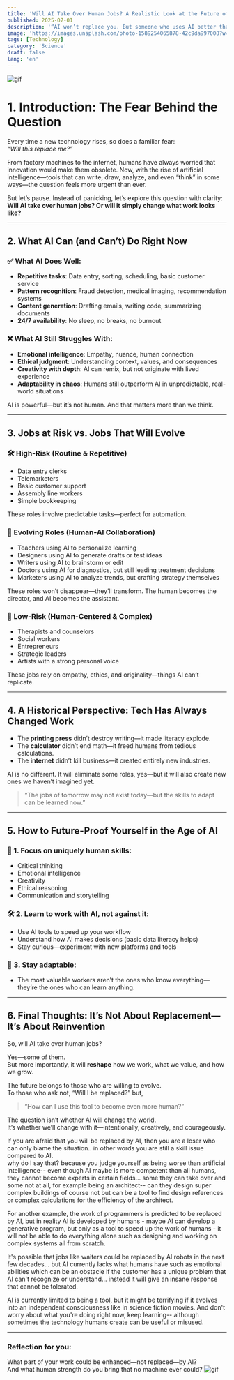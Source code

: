 ```yaml
---
title: 'Will AI Take Over Human Jobs? A Realistic Look at the Future of Work'
published: 2025-07-01
description: '“AI won’t replace you. But someone who uses AI better than you might.”'
image: 'https://images.unsplash.com/photo-1589254065878-42c9da997008?w=600&auto=format&fit=crop&q=60&ixlib=rb-4.1.0&ixid=M3wxMjA3fDB8MHxzZWFyY2h8NDB8fEFJJTIwcm9ib3R8ZW58MHx8MHx8fDA%3D'
tags: [Technology]
category: 'Science'
draft: false 
lang: 'en'
---
```


![gif](https://media.tenor.com/IfRyAwpUdOQAAAAm/episode-10-season-2.webp)
# 1. Introduction: The Fear Behind the Question

Every time a new technology rises, so does a familiar fear:  
*“Will this replace me?”*

From factory machines to the internet, humans have always worried that innovation would make them obsolete. Now, with the rise of artificial intelligence—tools that can write, draw, analyze, and even “think” in some ways—the question feels more urgent than ever.

But let’s pause. Instead of panicking, let’s explore this question with clarity:  
**Will AI take over human jobs? Or will it simply change what work looks like?**

---

## 2. What AI Can (and Can’t) Do Right Now

### ✅ What AI Does Well:
- **Repetitive tasks**: Data entry, sorting, scheduling, basic customer service  
- **Pattern recognition**: Fraud detection, medical imaging, recommendation systems  
- **Content generation**: Drafting emails, writing code, summarizing documents  
- **24/7 availability**: No sleep, no breaks, no burnout

### ❌ What AI Still Struggles With:
- **Emotional intelligence**: Empathy, nuance, human connection  
- **Ethical judgment**: Understanding context, values, and consequences  
- **Creativity with depth**: AI can remix, but not originate with lived experience  
- **Adaptability in chaos**: Humans still outperform AI in unpredictable, real-world situations

AI is powerful—but it’s not human. And that matters more than we think.

---

## 3. Jobs at Risk vs. Jobs That Will Evolve

### 🛠️ High-Risk (Routine & Repetitive)
- Data entry clerks  
- Telemarketers  
- Basic customer support  
- Assembly line workers  
- Simple bookkeeping

These roles involve predictable tasks—perfect for automation.

### 🔄 Evolving Roles (Human-AI Collaboration)
- Teachers using AI to personalize learning  
- Designers using AI to generate drafts or test ideas  
- Writers using AI to brainstorm or edit  
- Doctors using AI for diagnostics, but still leading treatment decisions  
- Marketers using AI to analyze trends, but crafting strategy themselves

These roles won’t disappear—they’ll transform. The human becomes the director, and AI becomes the assistant.

### 🧠 Low-Risk (Human-Centered & Complex)
- Therapists and counselors  
- Social workers  
- Entrepreneurs  
- Strategic leaders  
- Artists with a strong personal voice

These jobs rely on empathy, ethics, and originality—things AI can’t replicate.

---

## 4. A Historical Perspective: Tech Has Always Changed Work

- The **printing press** didn’t destroy writing—it made literacy explode.  
- The **calculator** didn’t end math—it freed humans from tedious calculations.  
- The **internet** didn’t kill business—it created entirely new industries.

AI is no different. It will eliminate some roles, yes—but it will also create new ones we haven’t imagined yet.

> “The jobs of tomorrow may not exist today—but the skills to adapt can be learned now.”

---

## 5. How to Future-Proof Yourself in the Age of AI

### 🧠 1. Focus on uniquely human skills:
- Critical thinking  
- Emotional intelligence  
- Creativity  
- Ethical reasoning  
- Communication and storytelling

### 🛠️ 2. Learn to work with AI, not against it:
- Use AI tools to speed up your workflow  
- Understand how AI makes decisions (basic data literacy helps)  
- Stay curious—experiment with new platforms and tools

### 🌱 3. Stay adaptable:
- The most valuable workers aren’t the ones who know everything—they’re the ones who can learn anything.

---

## 6. Final Thoughts: It’s Not About Replacement—It’s About Reinvention

So, will AI take over human jobs?

Yes—some of them.  
But more importantly, it will **reshape** how we work, what we value, and how we grow.

The future belongs to those who are willing to evolve.  
To those who ask not, “Will I be replaced?” but,  
> “How can I use this tool to become even more human?”

The question isn’t whether AI will change the world.  
It’s whether we’ll change with it—intentionally, creatively, and courageously.

If you are afraid that you will be replaced by AI, then you are a loser who can only blame the situation.. in other words you are still a skill issue compared to AI.  
why do I say that? because you judge yourself as being worse than artificial intelligence-- even though AI maybe is more competent than all humans, they cannot become experts in certain fields... some they can take over and some not at all, for example being an architect-- can they design super complex buildings of course not but can be a tool to find design references or complex calculations for the efficiency of the architect.  

For another example, the work of programmers is predicted to be replaced by AI, but in reality AI is developed by humans - maybe AI can develop a generative program, but only as a tool to speed up the work of humans - it will not be able to do everything alone such as designing and working on complex systems all from scratch.  

It's possible that jobs like waiters could be replaced by AI robots in the next few decades... but AI currently lacks what humans have such as emotional abilities which can be an obstacle if the customer has a unique problem that AI can't recognize or understand... instead it will give an insane response that cannot be tolerated.  

AI is currently limited to being a tool, but it might be terrifying if it evolves into an independent consciousness like in science fiction movies. And don't worry about what you're doing right now, keep learning-- although sometimes the technology humans create can be useful or misused.

---

### Reflection for you:
What part of your work could be enhanced—not replaced—by AI?  
And what human strength do you bring that no machine ever could?
![gif](https://media.tenor.com/P7hCyZlzDH4AAAAM/wink-anime.gif)